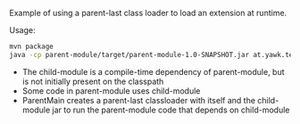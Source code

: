 Example of using a parent-last class loader to load an extension at runtime.

Usage:

```bash
mvn package
java -cp parent-module/target/parent-module-1.0-SNAPSHOT.jar at.yawk.test.ParentMain
```

- The child-module is a compile-time dependency of parent-module, but is not initially present on the classpath
- Some code in parent-module uses child-module
- ParentMain creates a parent-last classloader with itself and the child-module jar to run the parent-module code that depends on child-module
